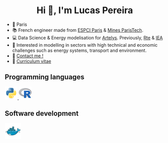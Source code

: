 <h1 align="center">Hi 👋, I'm Lucas Pereira</h1>

* :round_pushpin: Paris
* :books: French engineer made from [ESPCI Paris](https://www.espci.psl.eu/fr/) & [Mines ParisTech](https://www.minesparis.psl.eu/).
* :computer: Data Science & Energy modelisation for [Artelys](https://www.artelys.com/). Previously, [Rte](https://www.rte-france.com/) & [IEA](https://www.iea.org/)
* :thought_balloon: Interested in modelling in sectors with high technical and economic challenges such as energy systems, transport and environment.
* :email: [Contact me !](mailto:lucaspereira0497@gmail.com)
* :bookmark_tabs: [Curriculum vitae](https://raw.githubusercontent.com/lucarammel/Curriculum-Vitae/main/CV%20Lucas%20PEREIRA.pdf)

<h2 align="left">Programming languages</h2>
<p align="left"> 
          <a href="https://www.python.org" target="_blank" rel="noreferrer"> <img src="https://raw.githubusercontent.com/devicons/devicon/master/icons/python/python-original.svg" alt="python" width="40" height="40"/> </a>
          <a href="https://www.r-project.org/" target="_blank" rel="noreferrer"> <img src="https://raw.githubusercontent.com/devicons/devicon/master/icons/r/r-original.svg" width="40" height="40" alt="r logo"> </a>
</p>

<h2 align="left">Software development</h2>
<p align = 'left'>
 <a href="https://www.docker.com/" target="_blank" rel="noreferrer"> <img src="https://raw.githubusercontent.com/devicons/devicon/master/icons/docker/docker-original.svg" width="50" height="50" alt="docker logo"> </a>

</p>
